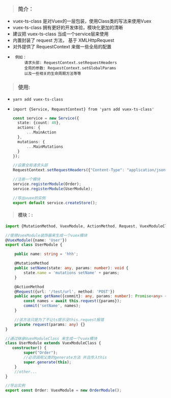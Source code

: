 
>### 简介：
 * vuex-ts-class 是对Vuex的一层包装，使用Class类的写法来使用Vuex
 * vuex-ts-class 拥有更好的开发体验，模块化更加的清晰
 * 建议把 vuex-ts-class 当成一个service层来使用
 * 内置封装了 request 方法， 基于 XMLHttpRequest
 * 对外提供了 RequestContext 来做一些全局的配置
 *      例如： 
            请求头部: RequestContext.setRequestHeaders
            全局的参数: RequestContext.setGlobalParams
            以及一些相关的生命周期方法等等
                
>### 使用:
* `yarn add vuex-ts-class`

* `import {Service, RequestContext} from 'yarn add vuex-ts-class'`

    ```typescript
  const service = new Service({
      state: {count: 40},
      actions: {
          ...MainAction
      },
      mutations: {
          ...MainMutations
      }
  });
  
  //设置全局请求头部
  RequestContext.setRequestHeaders({"Content-Type": "application/json;charset=UTF-8"});
  
  //注册一个模块
  service.registerModule(Order);
  service.registerModule(UserModule);
  
  //导出vuex的实例
  export default service.createStore();

>#### 模块：:
```typescript
import {MutationMethod, VuexModule, ActionMethod, Request, VuexModuleClass} from 'vuex-ts-class';

//使用VuexModule装饰器来生成一个vuex模块
@VuexModule({name: 'User'})
export class UserModule {

    public name: string = 'hhh';

    @MutationMethod
    public setName(state: any, params: number): void {
        state.name = 'mutations setName' + params;
    }

    @ActionMethod
    @Request({url: '/test/url', method: 'POST'})
    public async getName({commit}: any, params: number): Promise<any> {
        const names = await this.request({params});
        commit('setName', names);
    }

    //该方法只是为了不让ts提示没this.request报错
    private request(params: any) {}
}

//通过继承VuexModuleClass 来生成一个vuex模块
class UserModule extends VuexModuleClass {
   constructor() {
        super("Order");
        //必须调用父类的generate方法 并且传入this
        super.generate(this);
    }
    //other...
}

//导出实例
export const Order: VuexModule = new OrderModule();

```
